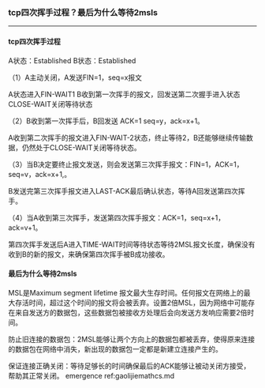 ### tcp四次挥手过程？最后为什么等待2msls

------

#### tcp四次挥手过程

A状态：Established  B状态：Established

（1）A主动关闭，A发送FIN=1，seq=x报文 

A状态进入FIN-WAIT1 B收到第一次挥手的报文，回发送第二次握手进入状态CLOSE-WAIT关闭等待状态

（2）B收到第一次挥手后，B回发送 ACK=1 seq=y，ack=x+1。

A收到第二次挥手的报文进入FIN-WAIT-2状态，终止等待2，B还能够继续传输数据，仍然处于CLOSE-WAIT关闭等待状态。

（3）当B决定要终止报文发送，则会发送第三次挥手报文：FIN=1，ACK=1，seq=v，ack=x+1,。

B发送完第三次挥手报文进入LAST-ACK最后确认状态，等待A回发送第四次挥手。

（4）当A收到第三次挥手，发送第四次挥手报文：ACK=1，seq=x+1，ack=v+1。

第四次挥手发送后A进入TIME-WAIT时间等待状态等待2MSL报文长度，确保没有收到B的新的报文，来确保第四次挥手被B成功接收。



#### 最后为什么等待2msls

MSL是Maximum segment lifetime 报文最大生存时间。任何报文在网络上的最大存活时间，超过这个时间的报文将会被丢弃。设置2倍MSL，因为网络中可能存在来自发送方的数据包，这些数据包被接收方处理后会向发送方发响应需要2倍时间。

防止旧连接的数据包：2MSL能够让两个方向上的数据包都被丢弃，使得原来连接的数据包在网络中消失，新出现的数据包一定都是新建立连接产生的。

保证连接正确关闭：等待足够长的时间确保最后的ACK能够让被动关闭方接受，帮助其正常关闭。
emergence ref:gaolijiemathcs.md
